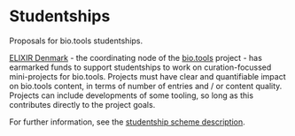 # Studentships
Proposals for bio.tools studentships.

[ELIXIR Denmark](<http://elixir-node.cbs.dtu.dk/>) - the coordinating node of the [bio.tools](https://dev.bio.tools) project - has earmarked funds to support studentships to work on curation-focussed mini-projects for bio.tools.  Projects must have clear and quantifiable impact on bio.tools content, in terms of number of entries and / or content quality.  Projects can include developments of some tooling, so long as this contributes directly to the project goals.

For further information, see the [studentship scheme description](http://biotools.readthedocs.io/en/latest/studentships.html).  

